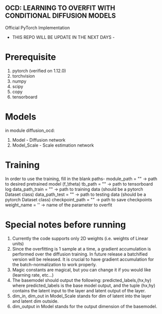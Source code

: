 ## OCD: LEARNING TO OVERFIT WITH CONDITIONAL DIFFUSION MODELS
Official PyTorch Implementation

- THIS REPO WILL BE UPDATE IN THE NEXT DAYS -

# Prerequisite
1. pytorch (verified on 1.12.0)
2. torchvision
3. numpy
4. scipy
5. copy
6. tensorboard

# Models
in module diffusion_ocd:
1. Model - Diffusion network 
2. Model_Scale - Scale estimation network

# Training
In order to use the training, fill in the blank paths-
module_path = ""  -> path to desired pretrained model (f_\theta)
tb_path = "" -> path to tensorboard log
data_path_train = "" -> path to training data (should be a pytorch Dataset class)
data_path_test = "" -> path to testing data (should be a pytorch Dataset class)
checkpoint_path = "" -> path to save checkpoints
weight_name = '' -> name of the parameter to overfit

# Special notes before running

1. Currently the code supports only 2D weights (i.e. weights of Linear units)
2. Since the overfitting is 1 sample at a time, a gradient accumulation is performed over the diffusion training. In future release a batchified version will be released. It is crucial to have gradient accumulation for the batch-normalization to work properly.
3. Magic constants are magical, but you can change it if you would like (learning rate, etc...)
4. The basemodel should output the following:
predicted_labels,(hx,hy)
where predicted_labels is the base model output, and the tuple (hx,hy) contains the latent input to the layer and latent output of the layer.
5. dim_in, dim_out in Model_Scale stands for dim of latent into the layer and latent dim outside.
6. dim_output in Model stands for the output dimension of the basemodel.


